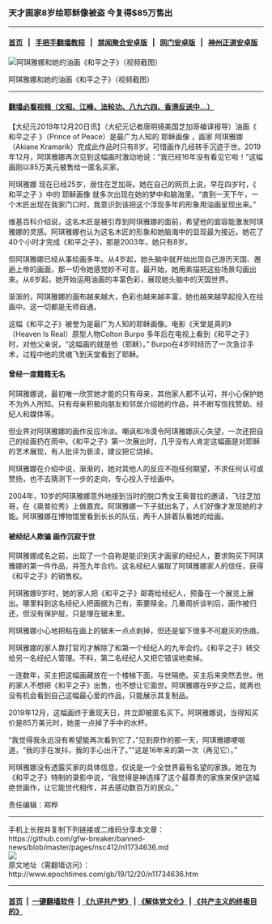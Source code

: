 ### 天才画家8岁绘耶稣像被盗 今复得$85万售出
------------------------

#### [首页](https://github.com/gfw-breaker/banned-news/blob/master/README.md) &nbsp;&nbsp;|&nbsp;&nbsp; [手把手翻墙教程](https://github.com/gfw-breaker/guides/wiki) &nbsp;&nbsp;|&nbsp;&nbsp; [禁闻聚合安卓版](https://github.com/gfw-breaker/bn-android) &nbsp;&nbsp;|&nbsp;&nbsp; [网门安卓版](https://github.com/oGate2/oGate) &nbsp;&nbsp;|&nbsp;&nbsp; [神州正道安卓版](https://github.com/SzzdOgate/update) 



<div><img alt="阿琪雅娜和她的油画《和平之子》（视频截图）" class="aligncenter wp-post-image" src="http://i.epochtimes.com/assets/uploads/2019/12/Screen-Shot-2019-12-19-at-11.27.50-PM-600x400.jpg"/>
<div class="red16 caption">
 <p>
  阿琪雅娜和她的油画《和平之子》（视频截图）
 </p>
</div>
</div><hr/>

#### [翻墙必看视频（文昭、江峰、法轮功、八九六四、香港反送中...）](https://github.com/gfw-breaker/banned-news/blob/master/pages/link3.md)

<div><p>
 【大纪元2019年12月20日讯】（大纪元记者唐明镜美国芝加哥编译报导）油画《
 <ok href="http://www.epochtimes.com/gb/tag/%E5%92%8C%E5%B9%B3%E4%B9%8B%E5%AD%90.html">
  和平之子
 </ok>
 》（Prince of Peace）是最广为人知的
 <ok href="http://www.epochtimes.com/gb/tag/%E8%80%B6%E7%A8%A3%E7%94%BB%E5%83%8F.html">
  耶稣画像
 </ok>
 ，画家
 <ok href="http://www.epochtimes.com/gb/tag/%E9%98%BF%E7%90%AA%E9%9B%85%E5%A8%9C.html">
  阿琪雅娜
 </ok>
 （Akiane Kramarik）完成此作品时只有8岁。可惜画作几经转手沉迹于世。2019年12月，阿琪雅娜再次见到这幅画时激动地说：“我已经16年没有看见它啦！”这幅画刚以85万美元被售给一匿名买家。
</p>
<p>
 <ok href="http://www.epochtimes.com/gb/tag/%E9%98%BF%E7%90%AA%E9%9B%85%E5%A8%9C.html">
  阿琪雅娜
 </ok>
 现在已经25岁，居住在芝加哥。她在自己的网页上说，早在四岁时，《
 <ok href="http://www.epochtimes.com/gb/tag/%E5%92%8C%E5%B9%B3%E4%B9%8B%E5%AD%90.html">
  和平之子
 </ok>
 》中的
 <ok href="http://www.epochtimes.com/gb/tag/%E8%80%B6%E7%A8%A3%E7%94%BB%E5%83%8F.html">
  耶稣画像
 </ok>
 就多次出现在她的梦中和脑海里。“直到一天下午，一个木匠出现在我家门口时，我意识到该把这个浮现多年的形象用油画呈现出来。”
</p>
<p>
 维基百科介绍说，这名木匠是被引荐到阿琪雅娜的面前，希望他的面容能激发阿琪雅娜的灵感。阿琪雅娜也认为这名木匠的形象和她脑海中的显现最为接近。她花了40个小时才完成《和平之子》，那是2003年，她只有8岁。
</p>
<p>
 但阿琪雅娜已经从事绘画多年。从4岁起，她头脑中就开始出现自己游历天国、邂逅上帝的画面，那一切令她感觉妙不可言。最开始，她用素描把这些场景勾画出来。从6岁起，她开始运用油画的丰富色彩，展现她头脑中的天国世界。
</p>
<p>
 渐渐的，阿琪雅娜的画布越来越大，色彩也越来越丰富，她也越来越早起投入在绘画中。这一切都是无师自通。
</p>
<p>
 这幅《和平之子》被誉为是最广为人知的耶稣画像。电影《天堂是真的》（Heaven Is Real）原型人物Colton Burpo 多年后在电视上看到《和平之子》时，对他父亲说，“这幅画的就是他（耶稣）。” Burpo在4岁时经历了一次急诊手术，过程中他的灵魂飞到天堂看到了耶稣。
</p>
<h4>
 曾经一度籍籍无名
</h4>
<p>
 阿琪雅娜说，最初唯一欣赏她才能的只有母亲，其他家人都不认可，并小心保护她不为外人所知。只有母亲积极向朋友和邻居介绍她的作品，并不断写信找赞助、经纪人和媒体等。
</p>
<p>
 但业界对阿琪雅娜的画作反应冷淡。嘲讽和冷漠令阿琪雅娜灰心失望，一次还把自己的绘画扔在雨中。《和平之子》第一次展出时，几乎没有人肯定这幅画是对耶稣的艺术展现，有人批评为亵渎，建议把它烧掉。
</p>
<p>
 阿琪雅娜在介绍中说，渐渐的，她对其他人的反应不抱任何期望，不求任何认可或赞扬，也不去猜测下一步的走向，专心投入于绘画中。
</p>
<p>
 2004年，10岁的阿琪雅娜意外地接到当时的脱口秀女王奥普拉的邀请，飞往芝加哥，在《奥普拉秀》上做嘉宾。阿琪雅娜一下子就出名了，人们好像才发现她的才能。阿琪雅娜在博物馆里看到长长的队伍，两千人排着队看她的绘画。
</p>
<h4>
 被经纪人欺骗 画作沉寂于世
</h4>
<p>
 阿琪雅娜成名之前，出现了一个自称是能识别天才画家的经纪人，要求购买下阿琪雅娜的第一件作品，并签九年合约。这名经纪人骗取了阿琪雅娜家人的信任，获得《和平之子》的销售权。
</p>
<p>
 阿琪雅娜9岁时，她的家人把《和平之子》邮寄给经纪人，预备在一个展览上展出。哪里料到这名经纪人把画据为己有，索要赎金。几番周折谈判后，画作被归还，但没有保护层，只是埋在锯末里。
</p>
<p>
 阿琪雅娜小心地把粘在画上的锯末一点点剥掉，但还是留下很多不可磨灭的伤痕。
</p>
<p>
 阿琪雅娜的家人靠打官司才解除了和第一个经纪人的九年合约。《和平之子》转交给另一名经纪人管理。不料，第二名经纪人又把它错误地卖掉。
</p>
<p>
 一连数年，买主把这幅画藏放在一个楼梯下面，与世隔绝。买主后来突然去世。他的家人不想把《和平之子》出售，也不想让它面世。阿琪雅娜在9岁之后，就再也没有机会看到自己这幅最心爱的作品，只能展示其复制品。
</p>
<p>
 2019年12月，这幅画终于重现天日，并立即被匿名买下。阿琪雅娜说，当得知买价是85万美元时，她差一点掉了手中的水杯。
</p>
<p>
 “我觉得我永远没有希望能再次看到它了，”见到原作的那一天，阿琪雅娜哽咽道，“我的手在发抖，我的手心出汗了。”“这是16年来的第一次（再见它）。”
</p>
<p>
 阿琪雅娜没有透露买家的具体信息，仅说是一个全世界最有名望的家族。她在为《和平之子》特制的录影中说，“我觉得是神选择了这个最尊贵的家族来保护这幅绝世画作，让它能世代相传，并去感动数百万的民众。”
</p>
<div class="video_fit_container">
</div>
<p>
 责任编辑：郑桦
</p>
</div>
<hr/>
手机上长按并复制下列链接或二维码分享本文章：<br/>
https://github.com/gfw-breaker/banned-news/blob/master/pages/nsc412/n11734636.md <br/>
<a href='https://github.com/gfw-breaker/banned-news/blob/master/pages/nsc412/n11734636.md'><img src='https://github.com/gfw-breaker/banned-news/blob/master/pages/nsc412/n11734636.md.png'/></a> <br/>
原文地址（需翻墙访问）：http://www.epochtimes.com/gb/19/12/20/n11734636.htm


------------------------
#### [首页](https://github.com/gfw-breaker/banned-news/blob/master/README.md) &nbsp;|&nbsp; [一键翻墙软件](https://github.com/gfw-breaker/nogfw/blob/master/README.md) &nbsp;| [《九评共产党》](https://github.com/gfw-breaker/9ping.md/blob/master/README.md#九评之一评共产党是什么) | [《解体党文化》](https://github.com/gfw-breaker/jtdwh.md/blob/master/README.md) | [《共产主义的终极目的》](https://github.com/gfw-breaker/gczydzjmd.md/blob/master/README.md)


<img src='http://gfw-breaker.win/banned-news/pages/nsc412/n11734636.md' width='0px' height='0px'/>